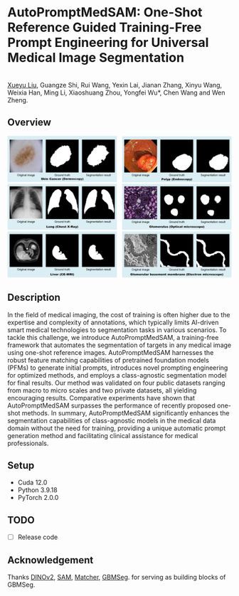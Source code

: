 # AutoPromptMedSAM: One-Shot Reference Guided Training-Free Prompt Engineering for Universal Medical Image Segmentation
<br>[Xueyu Liu](https://scholar.google.com.hk/citations?user=jeatLqIAAAAJ&hl=zh-CN), Guangze Shi, Rui Wang, Yexin Lai, Jianan Zhang, Xinyu Wang, Weixia Han, Ming Li, Xiaoshuang Zhou, Yongfei Wu*, Chen Wang and Wen Zheng.<br>


## Overview
<p align="center">
<img width="800" alt="eg" src="img/Display.png">
</p>

##  Description
In the field of medical imaging, the cost of training is often higher due to the expertise and complexity of annotations, which typically limits AI-driven smart medical technologies to segmentation tasks in various scenarios. To tackle this challenge, we introduce AutoPromptMedSAM, a training-free framework that automates the segmentation of targets in any medical image using one-shot reference images. AutoPromptMedSAM harnesses the robust feature matching capabilities of pretrained foundation models (PFMs) to generate initial prompts, introduces novel prompting engineering for optimized methods, and employs a class-agnostic segmentation model for final results. Our method was validated on four public datasets ranging from macro to micro scales and two private datasets, all yielding encouraging results. Comparative experiments have shown that AutoPromptMedSAM surpasses the performance of recently proposed one-shot methods. In summary, AutoPromptMedSAM significantly enhances the segmentation capabilities of class-agnostic models in the medical data domain without the need for training, providing a unique automatic prompt generation method and facilitating clinical assistance for medical professionals.
## Setup 
- Cuda 12.0
- Python 3.9.18
- PyTorch 2.0.0

## TODO
- [ ] Release code


## Acknowledgement
Thanks [DINOv2](https://github.com/facebookresearch/dinov2), [SAM](https://github.com/facebookresearch/segment-anything), [Matcher](https://github.com/aim-uofa/Matcher), [GBMSeg](https://github.com/SnowRain510/GBMSeg). for serving as building blocks of GBMSeg.
